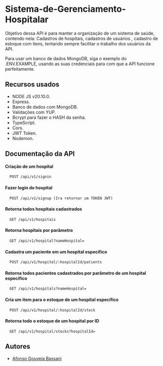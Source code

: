 
# Sistema-de-Gerenciamento-Hospitalar

Objetivo dessa API é para manter a organização de um sistema de saúde, contendo nela: Cadastros de hospitais, cadastros de usuários , cadastro de estoque com itens, tentando sempre facilitar o trabalho dos usuários da API.

Para usar um banco de dados MongoDB, siga o exemplo do .ENV.EXAMPLE, usando as suas credenciais para com que a API funcione perfeitamente.


## Recursos usados

- NODE JS v20.10.0.
- Express.
- Banco de dados com MongoDB.
- Validações com YUP.
- Bcrypt para fazer o HASH da senha.
- TypeScript.
- Cors.
- JWT Token.
- Nodemon.



## Documentação da API

#### Criação de um hospital

```http
  POST /api/v1/signin
```
#### Fazer login do hospital

```http
  POST /api/v1/signup (Ira retornar um TOKEN JWT)
```

#### Retorna todos hospitais cadastrados

```http
  GET /api/v1/hospitais
```

#### Retorna hospitais por parâmetro

```http
  GET /api/v1/hospital?nameHospital=
```

#### Cadastra um paciente em um hospital específico

```http
  POST /api/v1/hospital/:hospitalId/patients
```

#### Retorna todos pacientes cadastrados por parâmetro de um hospital específico 

```http
  GET /api/v1/hospitals?nameHospital=
```

#### Cria um item para o estoque de um hospital específico

```http
  POST /api/v1/hospital/:hospitalId/stock
```

#### Retorna todo o estoque de um hospital por ID

```http
  GET /api/v1/hospital/stocks?hospitalId=
```

## Autores

- [Afonso Gouveia Bassani](https://github.com/gouvei4)

